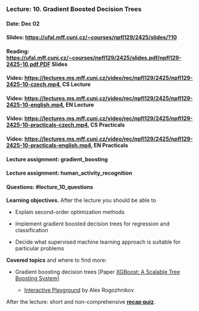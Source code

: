 ### Lecture: 10. Gradient Boosted Decision Trees
#### Date: Dec 02
#### Slides: https://ufal.mff.cuni.cz/~courses/npfl129/2425/slides/?10
#### Reading: https://ufal.mff.cuni.cz/~courses/npfl129/2425/slides.pdf/npfl129-2425-10.pdf,PDF Slides
#### Video: https://lectures.ms.mff.cuni.cz/video/rec/npfl129/2425/npfl129-2425-10-czech.mp4, CS Lecture
#### Video: https://lectures.ms.mff.cuni.cz/video/rec/npfl129/2425/npfl129-2425-10-english.mp4, EN Lecture
#### Video: https://lectures.ms.mff.cuni.cz/video/rec/npfl129/2425/npfl129-2425-10-practicals-czech.mp4, CS Practicals
#### Video: https://lectures.ms.mff.cuni.cz/video/rec/npfl129/2425/npfl129-2425-10-practicals-english.mp4, EN Practicals
#### Lecture assignment: gradient_boosting
#### Lecture assignment: human_activity_recognition
#### Questions: #lecture_10_questions

**Learning objectives.** After the lecture you should be able to

- Explain second-order optimization methods

- Implement gradient boosted decision trees for regression and classification

- Decide what supervised machine learning approach is suitable for particular
  problems

**Covered topics** and where to find more:

- Gradient boosting decision trees [Paper [XGBoost: A Scalable Tree Boosting System](https://arxiv.org/abs/1603.02754)]

  - [Interactive Playground](http://arogozhnikov.github.io/2016/07/05/gradient_boosting_playground.html) by Alex Rogozhnikov

After the lecture: short and non-comprehensive [**recap quiz**](http://quest.ms.mff.cuni.cz/class-quiz/quiz/ml_intro_lect10).
